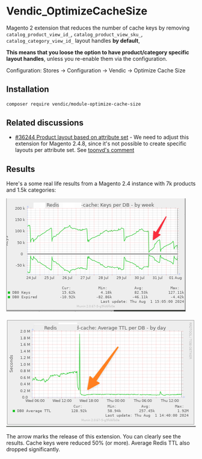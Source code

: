 # Vendic_OptimizeCacheSize
Magento 2 extension that reduces the number of cache keys by removing `catalog_product_view_id_`, `catalog_product_view_sku_`, `catalog_category_view_id_`
layout handles **by default**, 

**This means that you loose the option to have product/category specific layout handles**, unless you re-enable them via the configuration.

Configuration: Stores -> Configuration -> Vendic -> Optimize Cache Size

## Installation
```bash
composer require vendic/module-optimize-cache-size
```

## Related discussions
- [#36244 Product layout based on attribute set](https://github.com/magento/magento2/pull/36244#issuecomment-2231106962) - We need to adjust this extension for Magento 2.4.8, since it's not possible to create specific layouts per attribute set. See [toonvd's comment](https://github.com/magento/magento2/pull/36244#issuecomment-2265233727) 

## Results
Here's a some real life results from a Magento 2.4 instance with 7k products and 1.5k categories:

![number cache keys](./media/cache-keys.png)

![cache ttl](./media/cache-ttl.png)

The arrow marks the release of this extension. You can clearly see the results. Cache keys were reduced 50% (or more). Average Redis TTL also dropped significantly.
